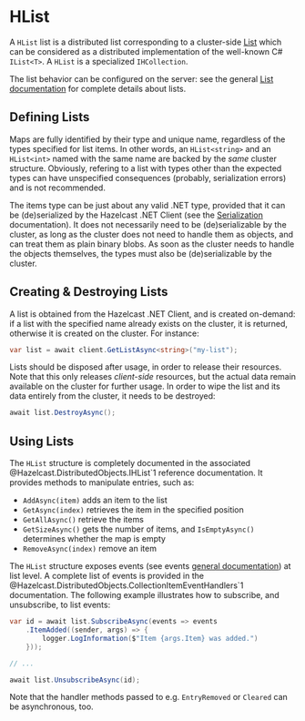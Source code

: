 # HList

A `HList` list is a distributed list corresponding to a cluster-side [List](https://docs.hazelcast.com/imdg/latest/data-structures/list.html) which can be considered as a distributed implementation of the well-known C# `IList<T>`. A `HList` is a specialized `IHCollection`.

The list behavior can be configured on the server: see the general [List documentation](https://docs.hazelcast.com/imdg/latest/data-structures/list.html) for complete details about lists.

## Defining Lists

Maps are fully identified by their type and unique name, regardless of the types specified for list items. In other words, an `HList<string>` and an `HList<int>` named with the same name are backed by the *same* cluster structure. Obviously, refering to a list with types other than the expected types can have unspecified consequences (probably, serialization errors) and is not recommended.

The items type can be just about any valid .NET type, provided that it can be (de)serialized by the Hazelcast .NET Client (see the [Serialization](../serialization.md) documentation). It does not necessarily need to be (de)serializable by the cluster, as long as the cluster does not need to handle them as objects, and can treat them as plain binary blobs. As soon as the cluster needs to handle the objects themselves, the types must also be (de)serializable by the cluster.

## Creating & Destroying Lists

A list is obtained from the Hazelcast .NET Client, and is created on-demand: if a list with the specified name already exists on the cluster, it is returned, otherwise it is created on the cluster. For instance:

```csharp
var list = await client.GetListAsync<string>("my-list");
```

Lists should be disposed after usage, in order to release their resources. Note that this only releases *client-side* resources, but the actual data remain available on the cluster for further usage. In order to wipe the list and its data entirely from the cluster, it needs to be destroyed:

```csharp
await list.DestroyAsync();
```

## Using Lists

The `HList` structure is completely documented in the associated @Hazelcast.DistributedObjects.IHList`1 reference documentation. It provides methods to manipulate entries, such as:

* `AddAsync(item)` adds an item to the list
* `GetAsync(index)` retrieves the item in the specified position
* `GetAllAsync()` retrieve the items
* `GetSizeAsync()` gets the number of items, and `IsEmptyAsync()` determines whether the map is empty
* `RemoveAsync(index)` remove an item

The `HList` structure exposes events (see events [general documentation](../events.md)) at list level. A complete list of events is provided in the @Hazelcast.DistributedObjects.CollectionItemEventHandlers`1 documentation. The following example illustrates how to subscribe, and unsubscribe, to list events:

```csharp
var id = await list.SubscribeAsync(events => events
    .ItemAdded((sender, args) => {
        logger.LogInformation($"Item {args.Item} was added.")
    }));

// ...

await list.UnsubscribeAsync(id);
```

Note that the handler methods passed to e.g. `EntryRemoved` or `Cleared` can be asynchronous, too.

